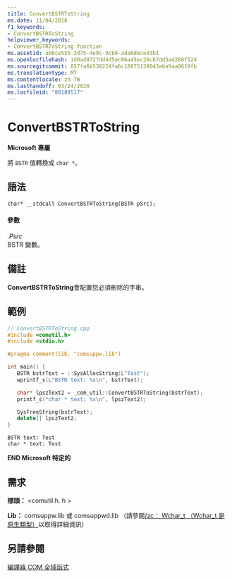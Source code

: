 ```yaml
---
title: ConvertBSTRToString
ms.date: 11/04/2016
f1_keywords:
- ConvertBSTRToString
helpviewer_keywords:
- ConvertBSTRToString function
ms.assetid: ab6ce555-3d75-4e9c-9cb8-ada6d8ce43b1
ms.openlocfilehash: 1d0ad8727dd4d5ec06a45ec26c67dd3ad268f524
ms.sourcegitcommit: 857fa6b530224fa6c18675138043aba9aa0619fb
ms.translationtype: MT
ms.contentlocale: zh-TW
ms.lasthandoff: 03/24/2020
ms.locfileid: "80189517"
---
```

# <a name="convertbstrtostring"></a>ConvertBSTRToString

**Microsoft 專屬**

將 `BSTR` 值轉換成 `char *`。

## <a name="syntax"></a>語法

```
char* __stdcall ConvertBSTRToString(BSTR pSrc);
```

#### <a name="parameters"></a>參數

*.Psrc*<br/>
BSTR 變數。

## <a name="remarks"></a>備註

**ConvertBSTRToString**會配置您必須刪除的字串。

## <a name="example"></a>範例

```cpp
// ConvertBSTRToString.cpp
#include <comutil.h>
#include <stdio.h>

#pragma comment(lib, "comsuppw.lib")

int main() {
   BSTR bstrText = ::SysAllocString(L"Test");
   wprintf_s(L"BSTR text: %s\n", bstrText);

   char* lpszText2 = _com_util::ConvertBSTRToString(bstrText);
   printf_s("char * text: %s\n", lpszText2);

   SysFreeString(bstrText);
   delete[] lpszText2;
}
```

```Output
BSTR text: Test
char * text: Test
```

**END Microsoft 特定的**

## <a name="requirements"></a>需求

**標頭：** \<comutil.h. h >

**Lib：** comsuppw.lib 或 comsuppwd.lib （請參閱[/zc： Wchar_t （Wchar_t 是原生類型）](../build/reference/zc-wchar-t-wchar-t-is-native-type.md)以取得詳細資訊）

## <a name="see-also"></a>另請參閱

[編譯器 COM 全域函式](../cpp/compiler-com-global-functions.md)
